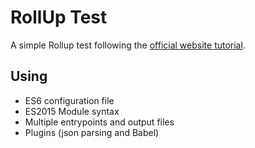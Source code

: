 # RollUp Test

A simple Rollup test following the [official website tutorial](https://rollupjs.org/guide/en).

## Using

- ES6 configuration file
- ES2015 Module syntax
- Multiple entrypoints and output files
- Plugins (json parsing and Babel)
